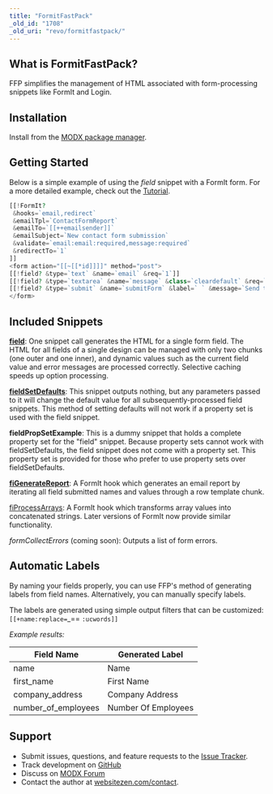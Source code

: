 ```yaml
---
title: "FormitFastPack"
_old_id: "1708"
_old_uri: "revo/formitfastpack/"
---
```


## What is FormitFastPack?

 FFP simplifies the management of HTML associated with form-processing snippets like FormIt and Login.

## Installation

 Install from the [MODX package manager](http://modx.com/extras/package/formitfastpack).

## Getting Started

 Below is a simple example of using the _field_ snippet with a FormIt form. For a more detailed example, check out the [Tutorial](extras/formitfastpack/formitfastpack.tutorial).

 ``` php
[[!FormIt?
  &hooks=`email,redirect`
  &emailTpl=`ContactFormReport`
  &emailTo=`[[++emailsender]]`
  &emailSubject=`New contact form submission`
  &validate=`email:email:required,message:required`
  &redirectTo=`1`
]]
<form action="[[~[[*id]]]]" method="post">
[[!field? &type=`text` &name=`email` &req=`1`]]
[[!field? &type=`textarea` &name=`message` &class=`cleardefault` &req=`1`]]
[[!field? &type=`submit` &name=`submitForm` &label=` ` &message=`Send this Message!`]]
</form>
```

## Included Snippets

 [**field**](extras/formitfastpack/formitfastpack.field): One snippet call generates the HTML for a single form field. The HTML for all fields of a single design can be managed with only two chunks (one outer and one inner), and dynamic values such as the current field value and error messages are processed correctly. Selective caching speeds up option processing.

 [**fieldSetDefaults**](extras/formitfastpack/fieldsetdefaults): This snippet outputs nothing, but any parameters passed to it will change the default value for all subsequently-processed field snippets. This method of setting defaults will not work if a property set is used with the field snippet.

 **fieldPropSetExample**: This is a dummy snippet that holds a complete property set for the "field" snippet. Because property sets cannot work with fieldSetDefaults, the field snippet does not come with a property set. This property set is provided for those who prefer to use property sets over fieldSetDefaults.

 [**fiGenerateReport**](extras/formitfastpack/formitfastpack.figeneratereport): A FormIt hook which generates an email report by iterating all field submitted names and values through a row template chunk.

 [fiProcessArrays](extras/formitfastpack/fiprocessarrays): A FormIt hook which transforms array values into concatenated strings. Later versions of FormIt now provide similar functionality.

 _formCollectErrors_ (coming soon): Outputs a list of form errors.

## Automatic Labels

 By naming your fields properly, you can use FFP's method of generating labels from field names. Alternatively, you can manually specify labels.

 The labels are generated using simple output filters that can be customized: `[[+name:replace=`_== `:ucwords]]`

  _Example results:_  

| **Field Name**        | **Generated Label** |
| --------------------- | ------------------- |
| name                  | Name                |
| first\_name           | First Name          |
| company\_address      | Company Address     |
| number\_of\_employees | Number Of Employees |

## Support

- Submit issues, questions, and feature requests to the [Issue Tracker](https://github.com/yoleg/FormitFastPack/issues).
- Track development on [GitHub](https://github.com/yoleg/FormitFastPack)
- Discuss on [MODX Forum](http://forums.modx.com/index.php/topic,65244.0.html)
- Contact the author at [websitezen.com/contact](https://websitezen.com/contact).
